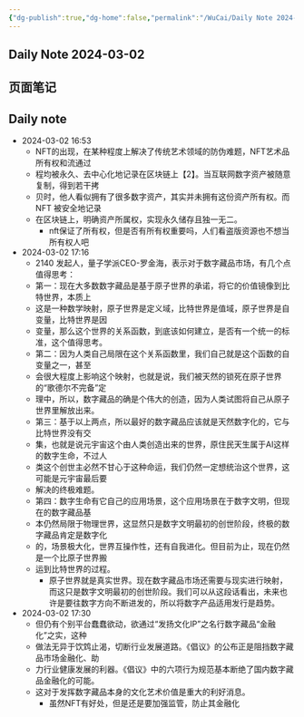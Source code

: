 ```yaml
---
{"dg-publish":true,"dg-home":false,"permalink":"/WuCai/Daily Note 2024-03-02-H8D9B5D/","dgPassFrontmatter":true}
---
```



## Daily Note 2024-03-02 

## 页面笔记


## Daily note
- 2024-03-02 16:53
	- NFT的出现，在某种程度上解决了传统艺术领域的防伪难题，NFT艺术品所有权和流通过
	- 程均被永久、去中心化地记录在区块链上【2】。当互联网数字资产被随意复制，得到若干拷
	- 贝时，他人看似拥有了很多数字资产，其实并未拥有这份资产所有权。而 NFT 被安全地记录
	- 在区块链上，明确资产所属权，实现永久储存且独一无二。
		- nft保证了所有权，但是否有所有权重要吗，人们看盗版资源也不想当所有权人吧
- 2024-03-02 17:16
	- 2140 发起人，量子学派CEO-罗金海，表示对于数字藏品市场，有几个点值得思考：
	- 第一：现在大多数数字藏品是基于原子世界的承诺，将它的价值镜像到比特世界，本质上
	- 这是一种数学映射，原子世界是定义域，比特世界是值域，原子世界是自变量，比特世界是因
	- 变量，那么这个世界的关系函数，到底该如何建立，是否有一个统一的标准，这个值得思考。
	- 第二：因为人类自己局限在这个关系函数里，我们自己就是这个函数的自变量之一，甚至
	- 会很大程度上影响这个映射，也就是说，我们被天然的锁死在原子世界的“歌德尔不完备”定
	- 理中，所以，数字藏品的确是个伟大的创造，因为人类试图将自己从原子世界里解放出来。
	- 第三：基于以上两点，所以最好的数字藏品应该就是天然数字化的，它与比特世界没有交
	- 集，也就是说元宇宙这个由人类创造出来的世界，原住民天生属于AI这样的数字生命，不过人
	- 类这个创世主必然不甘心于这种命运，我们仍然一定想统治这个世界，这可能是元宇宙最后要
	- 解决的终极难题。
	- 第四：数字生命有它自己的应用场景，这个应用场景在于数字文明，但现在的数字藏品基
	- 本仍然局限于物理世界，这显然只是数字文明最初的创世阶段，终极的数字藏品肯定是数字化
	- 的，场景极大化，世界互操作性，还有自我进化。但目前为止，现在仍然是一个比原子世界搬
	- 运到比特世界的过程。
		- 原子世界就是真实世界。现在数字藏品市场还需要与现实进行映射，而这只是数字文明最初的创世阶段。我们可以从这段话看出，未来也许是要往数字方向不断进发的，所以将数字产品适用发行是趋势。
- 2024-03-02 17:30
	- 但仍有个别平台蠢蠢欲动，欲通过“发扬文化IP”之名行数字藏品“金融化”之实，这种
	- 做法无异于饮鸩止渴，切断行业发展道路。《倡议》的公布正是阻挡数字藏品市场金融化、助
	- 力行业健康发展的利器。《倡议》中的六项行为规范基本断绝了国内数字藏品金融化的可能。
	- 这对于发挥数字藏品本身的文化艺术价值是重大的利好消息。
		- 虽然NFT有好处，但是还是要加强监管，防止其金融化

